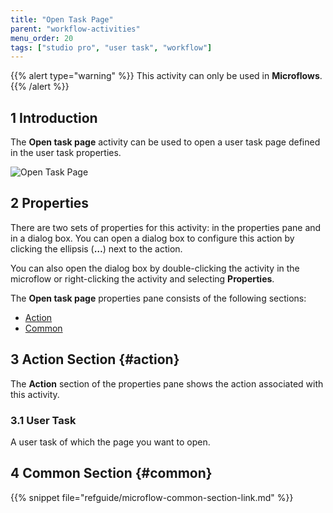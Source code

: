 ```yaml
---
title: "Open Task Page"
parent: "workflow-activities"
menu_order: 20
tags: ["studio pro", "user task", "workflow"]
---
```


{{% alert type="warning" %}}
This activity can only be used in **Microflows**.
{{% /alert %}}

## 1 Introduction

The **Open task page** activity can be used to open a user task page defined in the user task properties. 

![Open Task Page](attachments/open-task-page/open-task-page.jpg)

## 2 Properties

There are two sets of properties for this activity: in the properties pane and in a dialog box. You can open a dialog box to configure this action by clicking the ellipsis (**…**) next to the action.

You can also open the dialog box by double-clicking the activity in the microflow or right-clicking the activity and selecting **Properties**.

The **Open task page** properties pane consists of the following sections:

* [Action](#action)
* [Common](#common)

## 3 Action Section {#action}

The **Action** section of the properties pane shows the action associated with this activity.

### 3.1 User Task

A user task of which the page you want to open.

## 4 Common Section {#common}

{{% snippet file="refguide/microflow-common-section-link.md" %}}
